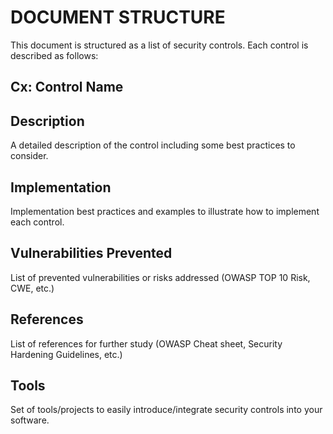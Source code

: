 # DOCUMENT STRUCTURE
This document is structured as a list of security controls. Each control is described as follows:


## Cx: Control Name

## Description
A detailed description of the control including some best practices to consider.

## Implementation
Implementation best practices  and examples to illustrate how to implement each control.

## Vulnerabilities Prevented
List of prevented vulnerabilities or risks addressed (OWASP TOP 10 Risk, CWE, etc.)

## References
List of references for further study (OWASP Cheat sheet, Security Hardening Guidelines, etc.)


## Tools
Set of tools/projects to easily introduce/integrate security controls into your software.
